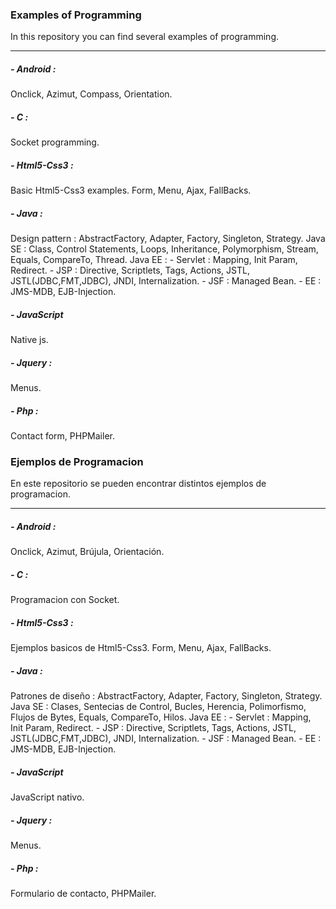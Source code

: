 <h3>Examples of Programming</h3>
<p>In this repository you can find several examples of programming. </p>
<hr>
<h5>- Android :</h5>
 	Onclick, Azimut, Compass, Orientation.
<h5>- C :</h5>
 	Socket programming. 
<h5>- Html5-Css3 :</h5>
	Basic Html5-Css3 examples. Form, Menu, Ajax, FallBacks.
<h5>- Java :</h5>
	Design pattern : AbstractFactory, Adapter, Factory, Singleton, Strategy.
	Java SE : Class, Control Statements, Loops, Inheritance, Polymorphism,
	 	  	  Stream, Equals, CompareTo, Thread.
	Java EE : 
		- Servlet : Mapping, Init Param, Redirect. 
		- JSP : Directive, Scriptlets, Tags, Actions, 
			   JSTL, JSTL(JDBC,FMT,JDBC), JNDI, Internalization.
		- JSF : Managed Bean.
		- EE : JMS-MDB, EJB-Injection.
<h5>- JavaScript</h5>
	Native js.
<h5>- Jquery :</h5>
	Menus.
<h5>- Php :</h5> 
	Contact form, PHPMailer.




<h3>Ejemplos de Programacion</h3>
<p>En este repositorio se pueden encontrar distintos ejemplos de programacion. </p>
<hr>
<h5>- Android :</h5>
 	Onclick, Azimut, Brújula, Orientación.
<h5>- C :</h5>
 	Programacion con Socket. 
<h5>- Html5-Css3 :</h5>
	Ejemplos basicos de Html5-Css3. Form, Menu, Ajax, FallBacks.
<h5>- Java :</h5>
	Patrones de diseño : AbstractFactory, Adapter, Factory, Singleton, Strategy.
	Java SE : Clases, Sentecias de Control, Bucles, Herencia, Polimorfismo,
		  	  Flujos de Bytes, Equals, CompareTo, Hilos.
	Java EE : 
		- Servlet : Mapping, Init Param, Redirect. 
		- JSP : Directive, Scriptlets, Tags, Actions,
			   JSTL, JSTL(JDBC,FMT,JDBC), JNDI, Internalization.
		- JSF : Managed Bean.
		- EE : JMS-MDB, EJB-Injection.
<h5>- JavaScript</h5>
	JavaScript nativo.
<h5>- Jquery :</h5>
	Menus.
<h5>- Php :</h5> 
	Formulario de contacto, PHPMailer.
